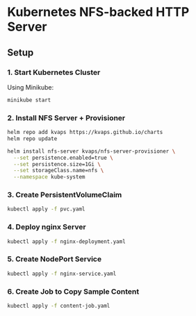 # Kubernetes NFS-backed HTTP Server

##  Setup

### 1. Start Kubernetes Cluster

Using Minikube:

```bash
minikube start
```

### 2. Install NFS Server + Provisioner

```bash
helm repo add kvaps https://kvaps.github.io/charts
helm repo update

helm install nfs-server kvaps/nfs-server-provisioner \
  --set persistence.enabled=true \
  --set persistence.size=1Gi \
  --set storageClass.name=nfs \
  --namespace kube-system
```

### 3. Create PersistentVolumeClaim

```bash
kubectl apply -f pvc.yaml
```

### 4. Deploy nginx Server

```bash
kubectl apply -f nginx-deployment.yaml
```

### 5. Create NodePort Service

```bash
kubectl apply -f nginx-service.yaml
```

### 6. Create Job to Copy Sample Content

```bash
kubectl apply -f content-job.yaml
```

